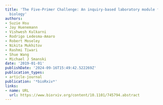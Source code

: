 ```yaml
---
title: 'The Five-Primer Challenge: An inquiry-based laboratory module for synthetic
  biology'
authors:
- Suzie Hsu
- Jay Huenemann
- Vishwesh Kulkarni
- Rodrigo Ledesma-Amaro
- Robert Moseley
- Nikita Mukhitov
- Rashmi Tiwari
- Shue Wang
- Michael J Smanski
date: '2019-01-01'
publishDate: '2024-09-16T15:49:42.522269Z'
publication_types:
- article-journal
publication: '*bioRxiv*'
links:
- name: URL
  url: https://www.biorxiv.org/content/10.1101/745794.abstract
---
```

